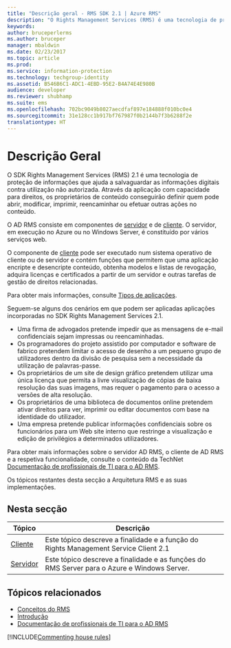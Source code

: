 ```yaml
---
title: "Descrição geral - RMS SDK 2.1 | Azure RMS"
description: "O Rights Management Services (RMS) é uma tecnologia de proteção de informações que ajuda a salvaguardar as informações digitais contra a utilização não autorizada."
keywords: 
author: bruceperlerms
ms.author: bruceper
manager: mbaldwin
ms.date: 02/23/2017
ms.topic: article
ms.prod: 
ms.service: information-protection
ms.technology: techgroup-identity
ms.assetid: B546B6C1-ADC1-4EBD-95E2-B4A74E4E980B
audience: developer
ms.reviewer: shubhamp
ms.suite: ems
ms.openlocfilehash: 702bc9049b8027aecdfaf897e184888f010bc0e4
ms.sourcegitcommit: 31e128cc1b917bf767987f0b2144b7f3b6288f2e
translationtype: HT
---
```

# <a name="overview"></a>Descrição Geral

O SDK Rights Management Services (RMS) 2.1 é uma tecnologia de proteção de informações que ajuda a salvaguardar as informações digitais contra utilização não autorizada. Através da aplicação com capacidade para direitos, os proprietários de conteúdo conseguirão definir quem pode abrir, modificar, imprimir, reencaminhar ou efetuar outras ações no conteúdo.

O AD RMS consiste em componentes de [servidor](ad-rms-server.md) e de [cliente](ad-rms-client.md). O servidor, em execução no Azure ou no Windows Server, é constituído por vários serviços web.

O componente de [cliente](ad-rms-client.md) pode ser executado num sistema operativo de cliente ou de servidor e contém funções que permitem que uma aplicação encripte e desencripte conteúdo, obtenha modelos e listas de revogação, adquira licenças e certificados a partir de um servidor e outras tarefas de gestão de direitos relacionadas.

Para obter mais informações, consulte [Tipos de aplicações](application-types.md).

Seguem-se alguns dos cenários em que podem ser aplicadas aplicações incorporadas no SDK Rights Management Services 2.1.

-   Uma firma de advogados pretende impedir que as mensagens de e-mail confidenciais sejam impressas ou reencaminhadas.
-   Os programadores do projeto assistido por computador e software de fabrico pretendem limitar o acesso de desenho a um pequeno grupo de utilizadores dentro da divisão de pesquisa sem a necessidade da utilização de palavras-passe.
-   Os proprietários de um site de design gráfico pretendem utilizar uma única licença que permita a livre visualização de cópias de baixa resolução das suas imagens, mas requer o pagamento para o acesso a versões de alta resolução.
-   Os proprietários de uma biblioteca de documentos online pretendem ativar direitos para ver, imprimir ou editar documentos com base na identidade do utilizador.
-   Uma empresa pretende publicar informações confidenciais sobre os funcionários para um Web site interno que restringe a visualização e edição de privilégios a determinados utilizadores.

Para obter mais informações sobre o servidor AD RMS, o cliente de AD RMS e a respetiva funcionalidade, consulte o conteúdo da TechNet [Documentação de profissionais de TI para o AD RMS](https://TechNet.Microsoft.Com/library/cc771234.aspx).

Os tópicos restantes desta secção a Arquitetura RMS e as suas implementações.

## <a name="in-this-section"></a>Nesta secção

| Tópico | Descrição |
|-------|-------------|
|[Cliente](ad-rms-client.md) |Este tópico descreve a finalidade e a função do Rights Management Service Client 2.1 |
|[Servidor](ad-rms-server.md) | Este tópico descreve a finalidade e as funções do RMS Server para o Azure e Windows Server.|


## <a name="related-topics"></a>Tópicos relacionados

* [Conceitos do RMS](application-types.md)
* [Introdução](getting-started-with-ad-rms-2-0.md)
* [Documentação de profissionais de TI para o AD RMS](https://TechNet.Microsoft.Com/en-us/library/cc771234.aspx)

[!INCLUDE[Commenting house rules](../includes/houserules.md)]